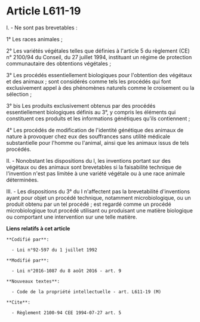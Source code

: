 # Article L611-19

I. - Ne sont pas brevetables :

1° Les races animales ;

2° Les variétés végétales telles que définies à l'article 5 du règlement (CE) n° 2100/94 du Conseil, du 27 juillet 1994,
instituant un régime de protection communautaire des obtentions végétales ;

3° Les procédés essentiellement biologiques pour l'obtention des végétaux et des animaux ; sont considérés comme tels les
procédés qui font exclusivement appel à des phénomènes naturels comme le croisement ou la sélection ;

3° bis Les produits exclusivement obtenus par des procédés essentiellement biologiques définis au 3°, y compris les éléments
qui constituent ces produits et les informations génétiques qu'ils contiennent ;

4° Les procédés de modification de l'identité génétique des animaux de nature à provoquer chez eux des souffrances sans
utilité médicale substantielle pour l'homme ou l'animal, ainsi que les animaux issus de tels procédés.

II. - Nonobstant les dispositions du I, les inventions portant sur des végétaux ou des animaux sont brevetables si la
faisabilité technique de l'invention n'est pas limitée à une variété végétale ou à une race animale déterminées.

III. - Les dispositions du 3° du I n'affectent pas la brevetabilité d'inventions ayant pour objet un procédé technique,
notamment microbiologique, ou un produit obtenu par un tel procédé ; est regardé comme un procédé microbiologique tout
procédé utilisant ou produisant une matière biologique ou comportant une intervention sur une telle matière.

**Liens relatifs à cet article**

	**Codifié par**:

	  - Loi n°92-597 du 1 juillet 1992

	**Modifié par**:

	  - Loi n°2016-1087 du 8 août 2016 - art. 9

	**Nouveaux textes**:

	  - Code de la propriété intellectuelle - art. L611-19 (M)

	**Cite**:

	  - Règlement 2100-94 CEE 1994-07-27 art. 5
